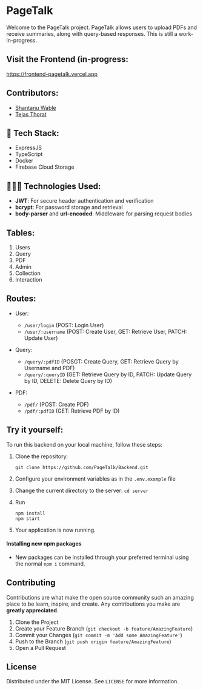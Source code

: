 # PageTalk

Welcome to the PageTalk project. PageTalk allows users to upload PDFs and receive summaries, along with query-based responses. This is still a work-in-progress.

## Visit the Frontend (in-progress:

https://frontend-pagetalk.vercel.app

## Contributors:

- <a href="https://github.com/shxntanu">Shantanu Wable</a>
- <a href="https://github.com/tejasthorat1549">Tejas Thorat</a>

## 🔧 Tech Stack:
- ExpressJS
- TypeScript
- Docker
- Firebase Cloud Storage

## 👨🏻‍💻 Technologies Used:
- **JWT**: For secure header authentication and verification
- **bcrypt**: For password storage and retrieval
- **body-parser** and **url-encoded**: Middleware for parsing request bodies

## Tables:

1. Users
2. Query
3. PDF
4. Admin
5. Collection
6. Interaction

## Routes:

- User:
   - `/user/login` (POST: Login User)
   - `/user/:username` (POST: Create User, GET: Retrieve User, PATCH: Update User) 

- Query:
   - `/query/:pdfID` (POSGT: Create Query, GET: Retrieve Query by Username and PDF)
   - `/query/:queryID` (GET: Retrieve Query by ID, PATCH: Update Query by ID, DELETE: Delete Query by ID)

- PDF:
   - `/pdf/` (POST: Create PDF)
   - `/pdf/:pdfID` (GET: Retrieve PDF by ID)


## Try it yourself:

To run this backend on your local machine, follow these steps:

1. Clone the repository:
   
   ```shell
   git clone https://github.com/PageTalk/Backend.git
   ```
2. Configure your environment variables as in the `.env.example` file
3. Change the current directory to the server: `cd server`
4. Run
  
   ```
   npm install
   npm start
   ```
5. Your application is now running.

#### Installing new npm packages
- New packages can be installed through your preferred terminal using the normal `npm i` command.

## Contributing
Contributions are what make the open source community such an amazing place to be learn, inspire, and create. Any contributions you make are **greatly appreciated**.

1.  Clone the Project
2.  Create your Feature Branch (`git checkout -b feature/AmazingFeature`)
3.  Commit your Changes (`git commit -m 'Add some AmazingFeature'`)
4.  Push to the Branch (`git push origin feature/AmazingFeature`)
5.  Open a Pull Request


## License
Distributed under the MIT License. See `LICENSE` for more information.
